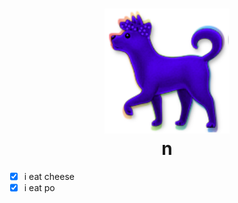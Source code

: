 <h1 align=center>
  <img alt="" src="https://raw.githubusercontent.com/chee/n/master/icon.png" width=200>
  <br>
  n
</h1>

- [x] i eat cheese
- [x] i eat po
